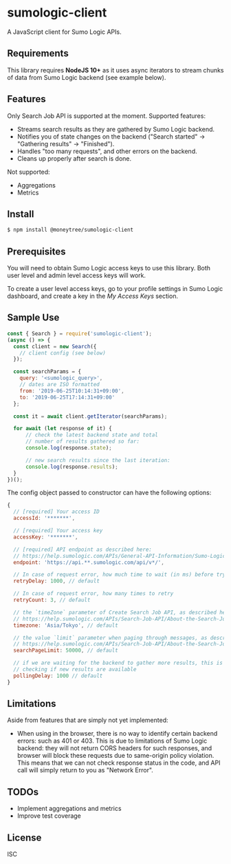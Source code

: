 # sumologic-client

A JavaScript client for Sumo Logic APIs.

## Requirements

This library requires **NodeJS 10+** as it uses async iterators to stream chunks of data from Sumo Logic backend (see example below).

## Features

Only Search Job API is supported at the moment. Supported features:

-   Streams search results as they are gathered by Sumo Logic backend.
-   Notifies you of state changes on the backend ("Search started" → "Gathering results" → "Finished").
-   Handles "too many requests", and other errors on the backend.
-   Cleans up properly after search is done.

Not supported:

-  Aggregations
-  Metrics

## Install

```sh
$ npm install @moneytree/sumologic-client
```

## Prerequisites

You will need to obtain Sumo Logic access keys to use this library. Both user level and admin level access keys will work.

To create a user level access keys, go to your profile settings in Sumo Logic dashboard, and create a key in the *My Access Keys* section.

## Sample Use

```javascript
const { Search } = require('sumologic-client');
(async () => {
  const client = new Search({
    // client config (see below)
  });

  const searchParams = {
    query: '<sumologic_query>',
    // dates are ISO formatted
    from: '2019-06-25T10:14:31+09:00',
    to: '2019-06-25T17:14:31+09:00'
  };

  const it = await client.getIterator(searchParams);

  for await (let response of it) {
      // check the latest backend state and total
      // number of results gathered so far:
      console.log(response.state);

      // new search results since the last iteration: 
      console.log(response.results);
  }
})();
```

The config object passed to constructor can have the following options:

```js
{
  // [required] Your access ID
  accessId: '*******',

  // [required] Your access key
  accessKey: '*******',

  // [required] API endpoint as described here:
  // https://help.sumologic.com/APIs/General-API-Information/Sumo-Logic-Endpoints-and-Firewall-Security
  endpoint: 'https://api.**.sumologic.com/api/v*/',

  // In case of request error, how much time to wait (in ms) before trying again
  retryDelay: 1000, // default

  // In case of request error, how many times to retry
  retryCount: 3, // default

  // the `timeZone` parameter of Create Search Job API, as described here:
  // https://help.sumologic.com/APIs/Search-Job-API/About-the-Search-Job-API
  timezone: 'Asia/Tokyo', // default

  // the value `limit` parameter when paging through messages, as described here:
  // https://help.sumologic.com/APIs/Search-Job-API/About-the-Search-Job-API
  searchPageLimit: 50000, // default

  // if we are waiting for the backend to gather more results, this is the delay between
  // checking if new results are available
  pollingDelay: 1000 // default
}
```

## Limitations

Aside from features that are simply not yet implemented:

-  When using in the browser, there is no way to identify certain backend errors: such as 401 or 403. This is due to limitations of Sumo Logic backend: they will not return CORS headers for such responses, and browser will block these requests due to same-origin policy violation. This means that we can not check response status in the code, and API call will simply return to you as "Network Error".

## TODOs

-  Implement aggregations and metrics
-  Improve test coverage

## License

ISC

